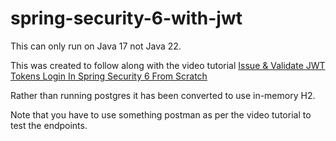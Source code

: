 # spring-security-6-with-jwt

This can only run on Java 17 not Java 22.

This was created to follow along with the video tutorial [Issue & Validate JWT Tokens Login In Spring Security 6 From Scratch](https://www.youtube.com/watch?v=PrAIs7tSgks)

Rather than running postgres it has been converted to use in-memory H2.

Note that you have to use something postman as per the video tutorial to test the endpoints.
